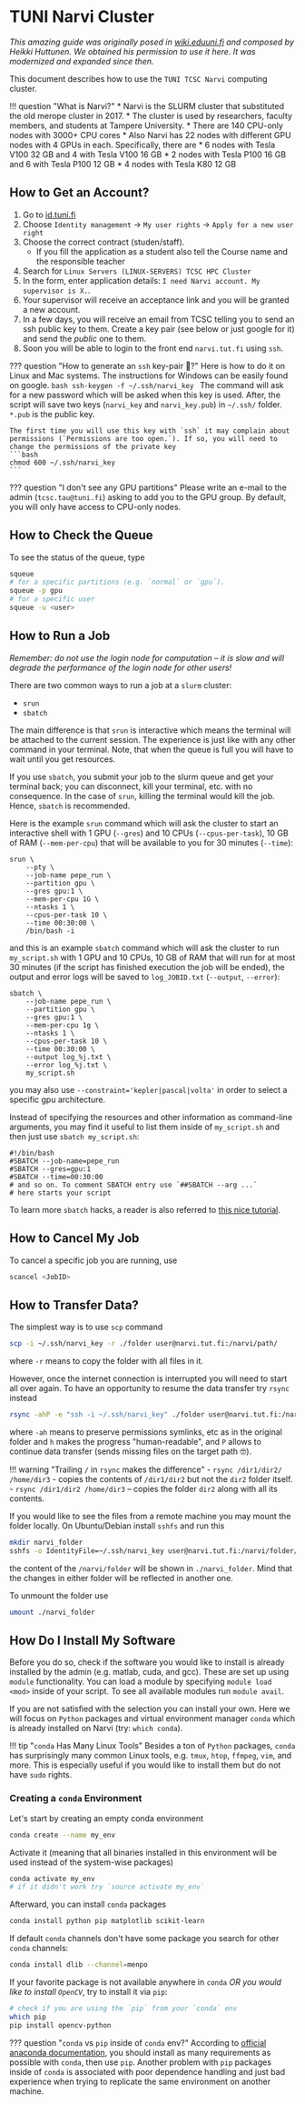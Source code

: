 # TUNI Narvi Cluster

*This amazing guide was originally posed in [wiki.eduuni.fi](https://wiki.eduuni.fi/) and composed by Heikki Huttunen. We obtained his permission to use it here. It was modernized and expanded since then.*

This document describes how to use the `TUNI TCSC Narvi` computing cluster.

!!! question "What is Narvi?"
    * Narvi is the SLURM cluster that substituted the old merope cluster in 2017.
    * The cluster is used by researchers, faculty members, and students at Tampere University.
    * There are 140 CPU-only nodes with 3000+ CPU cores
    * Also Narvi has 22 nodes with different GPU nodes with 4 GPUs in each. Specifically, there are
        * 6 nodes with Tesla V100 32 GB and 4 with Tesla V100 16 GB
        * 2 nodes with Tesla P100 16 GB and 6 with Tesla P100 12 GB
        * 4 nodes with Tesla K80 12 GB

## How to Get an Account?

1. Go to [id.tuni.fi](https://id.tuni.fi/)
2. Choose `Identity management` → `My user rights` → `Apply for a new user right`
3. Choose the correct contract (studen/staff).
    - If you fill the application as a student also tell the Course name and the responsible teacher
4. Search for `Linux Servers (LINUX-SERVERS) TCSC HPC Cluster`
5. In the form, enter application details: `I need Narvi account. My supervisor is X.`.
6. Your supervisor will receive an acceptance link and you will be granted a new account.
7. In a few days, you will receive an email from TCSC telling you to send an ssh public key to them. Create a key pair (see below or just google for it) and send the *public* one to them.
8. Soon you will be able to login to the front end `narvi.tut.fi` using `ssh`.

??? question "How to generate an `ssh` key-pair 🔐?"
    Here is how to do it on Linux and Mac systems. The instructions for Windows can be easily found on google.
    ```bash
    ssh-keygen -f ~/.ssh/narvi_key
    ```
    The command will ask for a new password which will be asked when this key is used. After, the script will save two keys (`narvi_key` and `narvi_key.pub`) in `~/.ssh/` folder. `*.pub` is the public key.

    The first time you will use this key with `ssh` it may complain about permissions (`Permissions are too open.`). If so, you will need to change the permissions of the private key
    ```bash
    chmod 600 ~/.ssh/narvi_key
    ```

??? question "I don't see any GPU partitions"
    Please write an e-mail to the admin (`tcsc.tau@tuni.fi`) asking to add you to the GPU group. By default, you will only have access to CPU-only nodes.

## How to Check the Queue

To see the status of the queue, type
```bash
squeue
# for a specific partitions (e.g. `normal` or `gpu`).
squeue -p gpu
# for a specific user
squeue -u <user>
```

## How to Run a Job


*Remember: do not use the login node for computation – it is slow and will degrade the performance of the login node for other users!*

There are two common ways to run a job at a `slurm` cluster:

- `srun`
- `sbatch`

The main difference is that `srun` is interactive which means the terminal will be attached to the current session. The experience is just like with any other command in your terminal. Note, that when the queue is full you will have to wait until you get resources.

If you use `sbatch`, you submit your job to the slurm queue and get your terminal back; you can disconnect, kill your terminal, etc. with no consequence. In the case of `srun`, killing the terminal would kill the job. Hence, `sbatch` is recommended.

Here is the example `srun` command which will ask the cluster to start an interactive shell with 1 GPU (`--gres`) and 10 CPUs (`--cpus-per-task`), 10 GB of RAM (`--mem-per-cpu`) that will be available to you for 30 minutes (`--time`):
```
srun \
    --pty \
    --job-name pepe_run \
    --partition gpu \
    --gres gpu:1 \
    --mem-per-cpu 1G \
    --ntasks 1 \
    --cpus-per-task 10 \
    --time 00:30:00 \
    /bin/bash -i
```

and this is an example `sbatch` command which will ask the cluster to run `my_script.sh` with 1 GPU and 10 CPUs, 10 GB of RAM that will run for at most 30 minutes (if the script has finished execution the job will be ended), the output and error logs will be saved to `log_JOBID.txt` (`--output`, `--error`):
```
sbatch \
    --job-name pepe_run \
    --partition gpu \
    --gres gpu:1 \
    --mem-per-cpu 1g \
    --ntasks 1 \
    --cpus-per-task 10 \
    --time 00:30:00 \
    --output log_%j.txt \
    --error log_%j.txt \
    my_script.sh
```
you may also use `--constraint='kepler|pascal|volta'` in order to select a specific gpu architecture.

Instead of specifying the resources and other information as command-line arguments, you may find it useful to list them inside of `my_script.sh` and then just use `sbatch my_script.sh`:
```
#!/bin/bash
#SBATCH --job-name=pepe_run
#SBATCH --gres=gpu:1
#SBATCH --time=00:30:00
# and so on. To comment SBATCH entry use `##SBATCH --arg ...`
# here starts your script
```

To learn more `sbatch` hacks, a reader is also referred to [this nice tutorial](https://narvi-docs.readthedocs.io/narvi/tut/gpu.html).

## How to Cancel My Job
To cancel a specific job you are running, use
```bash
scancel <JobID>
```

## How to Transfer Data?

The simplest way is to use `scp` command
```bash
scp -i ~/.ssh/narvi_key -r ./folder user@narvi.tut.fi:/narvi/path/
```
where `-r` means to copy the folder with all files in it.

However, once the internet connection is interrupted you will need to start all over again. To have an opportunity to resume the data transfer try `rsync` instead
```bash
rsync -ahP -e "ssh -i ~/.ssh/narvi_key" ./folder user@narvi.tut.fi:/narvi/path/
```
where `-ah` means to preserve permissions symlinks, etc as in the original folder and `h` makes the progress "human-readable", and `P` allows to continue data transfer (sends missing files on the target path 🤓).

!!! warning "Trailing `/` in `rsync` makes the difference"
    - `rsync /dir1/dir2/ /home/dir3` - copies the contents of `/dir1/dir2` but not the `dir2` folder itself.
    - `rsync /dir1/dir2 /home/dir3` – copies the folder `dir2` along with all its contents.

If you would like to see the files from a remote machine you may mount the folder locally. On Ubuntu/Debian install `sshfs` and run this
```bash
mkdir narvi_folder
sshfs -o IdentityFile=~/.ssh/narvi_key user@narvi.tut.fi:/narvi/folder/ ./narvi_folder
```
the content of the `/narvi/folder` will be shown in `./narvi_folder`. Mind that the changes in either folder will be reflected in another one.

To unmount the folder use
```bash
umount ./narvi_folder
```

## How Do I Install My Software
Before you do so, check if the software you would like to install is already installed by the admin (e.g. matlab, cuda, and gcc). These are set up using `module` functionality. You can load a module by specifying `module load <mod>` inside of your script. To see all available modules run `module avail`.

If you are not satisfied with the selection you can install your own. Here we will focus on `Python` packages and virtual environment manager `conda` which is already installed on Narvi (try: `which conda`).

!!! tip "`conda` Has Many Linux Tools"
    Besides a ton of `Python` packages, `conda` has surprisingly many common Linux tools, e.g. `tmux`, `htop`, `ffmpeg`, `vim`, and more. This is especially useful if you would like to install them but do not have `sudo` rights.

### Creating a `conda` Environment

Let's start by creating an empty conda environment
```bash
conda create --name my_env
```

Activate it (meaning that all binaries installed in this environment will be used instead of the system-wise packages)
```bash
conda activate my_env
# if it didn't work try `source activate my_env`
```

Afterward, you can install `conda` packages
```bash
conda install python pip matplotlib scikit-learn
```

If default `conda` channels don't have some package you search for other `conda` channels:
```bash
conda install dlib --channel=menpo
```


If your favorite package is not available anywhere in `conda` _OR you would like to install `OpenCV`_, try to install it via `pip`:
```bash
# check if you are using the `pip` from your `conda` env
which pip
pip install opencv-python
```

??? question "`conda` vs `pip` inside of `conda` env?"
    According to [official anaconda documentation](https://www.anaconda.com/blog/using-pip-in-a-conda-environment), you should install as many requirements as possible with `conda`, then use `pip`.
    Another problem with `pip` packages inside of `conda` is associated with poor dependence handling and just bad experience when trying to replicate the same environment on another machine.
